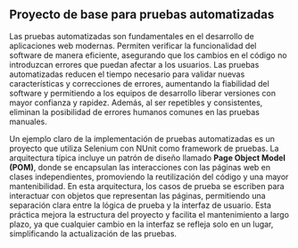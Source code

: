 ﻿
## Proyecto de base para pruebas automatizadas

Las pruebas automatizadas son fundamentales en el desarrollo de aplicaciones web modernas. Permiten verificar la funcionalidad del software de manera eficiente, asegurando que los cambios en el código no introduzcan errores que puedan afectar a los usuarios. Las pruebas automatizadas reducen el tiempo necesario para validar nuevas características y correcciones de errores, aumentando la fiabilidad del software y permitiendo a los equipos de desarrollo liberar versiones con mayor confianza y rapidez. Además, al ser repetibles y consistentes, eliminan la posibilidad de errores humanos comunes en las pruebas manuales.

Un ejemplo claro de la implementación de pruebas automatizadas es un proyecto que utiliza Selenium con NUnit como framework de pruebas. La arquitectura típica incluye un patrón de diseño llamado **Page Object Model (POM)**, donde se encapsulan las interacciones con las páginas web en clases independientes, promoviendo la reutilización del código y una mayor mantenibilidad. En esta arquitectura, los casos de prueba se escriben para interactuar con objetos que representan las páginas, permitiendo una separación clara entre la lógica de prueba y la interfaz de usuario. Esta práctica mejora la estructura del proyecto y facilita el mantenimiento a largo plazo, ya que cualquier cambio en la interfaz se refleja solo en un lugar, simplificando la actualización de las pruebas.